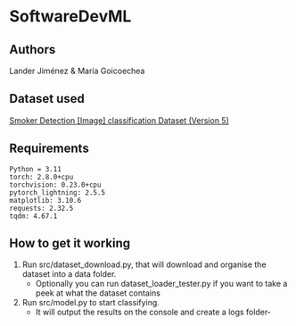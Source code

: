 # SoftwareDevML

## Authors

Lander Jiménez & María Goicoechea

## Dataset used

[Smoker Detection [Image] classification Dataset (Version 5)](https://www.kaggle.com/datasets/sujaykapadnis/smoking)

## Requirements

 ```
Python = 3.11
torch: 2.8.0+cpu        
torchvision: 0.23.0+cpu 
pytorch_lightning: 2.5.5
matplotlib: 3.10.6      
requests: 2.32.5   
tqdm: 4.67.1 
```

## How to get it working

1. Run src/dataset_download.py, that will download and organise the dataset into a data folder.
    - Optionally you can run dataset_loader_tester.py if you want to take a peek at what the dataset contains
2. Run src/model.py to start classifying.
    - It will output the results on the console and create a logs folder-
